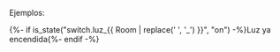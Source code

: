 Ejemplos:

{%- if is_state("switch.luz_{{ Room | replace(' ', '_') }}", "on") -%}Luz ya encendida{%- endif -%}

